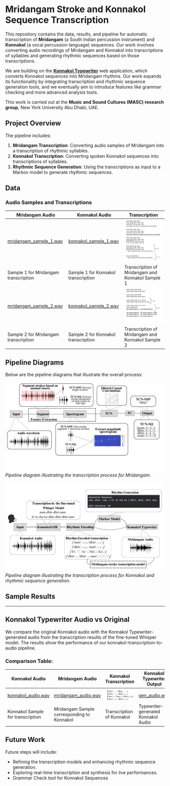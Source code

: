 # Mridangam Stroke and Konnakol Sequence Transcription 

This repository contains the data, results, and pipeline for automatic transcription of **Mridangam** (a South Indian percussion instrument) and **Konnakol** (a vocal percussion language) sequences. Our work involves converting audio recordings of Mridangam and Konnakol into transcriptions of syllables and generating rhythmic sequences based on those transcriptions.

We are building on the [**Konnakol Typewriter**](https://hatimbenhsain.github.io/konnakol%20app/) web application, which converts Konnakol sequences into Mridangam rhythms. Our work expands its functionality by integrating transcription and rhythmic sequence generation tools, and we eventually aim to introduce features like grammar checking and more advanced analysis tools.

This work is carried out at the **Music and Sound Cultures (MASC) research group**, New York University Abu Dhabi, UAE.


## Project Overview

The pipeline includes:
1. **Mridangam Transcription**: Converting audio samples of Mridangam into a transcription of rhythmic syllables.
2. **Konnakol Transcription**: Converting spoken Konnakol sequences into transcriptions of syllables.
3. **Rhythmic Sequence Generation**: Using the transcriptions as input to a Markov model to generate rhythmic sequences.

## Data

### Audio Samples and Transcriptions

| **Mridangam Audio**                         | **Konnakol Audio**                         | **Transcription**                              |
|---------------------------------------------|-------------------------------------------|------------------------------------------------|
| [mridangam_sample_1.wav](data/audio/mridangam_sample_1.wav) | [konnakol_sample_1.wav](data/audio/konnakol_sample_1.wav) | ![transcription_1](data/images/tr1.png) |
| Sample 1 for Mridangam transcription         | Sample 1 for Konnakol transcription        | Transcription of Mridangam and Konnakol Sample 1 |
| [mridangam_sample_2.wav](data/audio/mridangam_sample_2.wav) | [konnakol_sample_2.wav](data/audio/konnakol_sample_2.wav) | ![transcription_2](data/images/tr2.png) |
| Sample 2 for Mridangam transcription         | Sample 2 for Konnakol transcription        | Transcription of Mridangam and Konnakol Sample 2 |

## Pipeline Diagrams

Below are the pipeline diagrams that illustrate the overall process:

![Pipeline 1](data/images/pipeline_1.png)  
*Pipeline diagram illustrating the transcription process for Mridangam.*

![Pipeline 2](data/images/pipeline_2.png)  
*Pipeline diagram illustrating the transcription process for Konnakol and rhythmic sequence generation.*

## Sample Results

---

## Konnakol Typewriter Audio vs Original
We compare the original Konnakol audio with the Konnakol Typewriter-generated audio from the transcription results of the fine-tuned Whisper model. The results show the performance of our konnakol-transcription-to-audio pipeline.

### Comparison Table:

| **Konnakol Audio**                 | **Mridangam Audio**                          | **Konnakol Transcription**                  | **Konnakol Typewriter Output**               |
|------------------------------------|---------------------------------------------|---------------------------------------------|---------------------------------------------|
| [konnakol_audio.wav](data/audio/konnakol_original.wav) | [mridangam_audio.wav](data/audio/mridangam_original.wav) | ![Transcription Image](data/images/konnakol_transcription_1.png) | [gen_audio.wav](data/audio/typewriter.wav) |
| Konnakol Sample for transcription  | Mridangam Sample corresponding to Konnakol  | Transcription of Konnakol         | Typewriter-generated Konnakol Audio|




## Future Work

Future steps will include:
- Refining the transcription models and enhancing rhythmic sequence generation.
- Exploring real-time transcription and synthesis for live performances.
- Grammar Check tool for Konnakol Sequences

